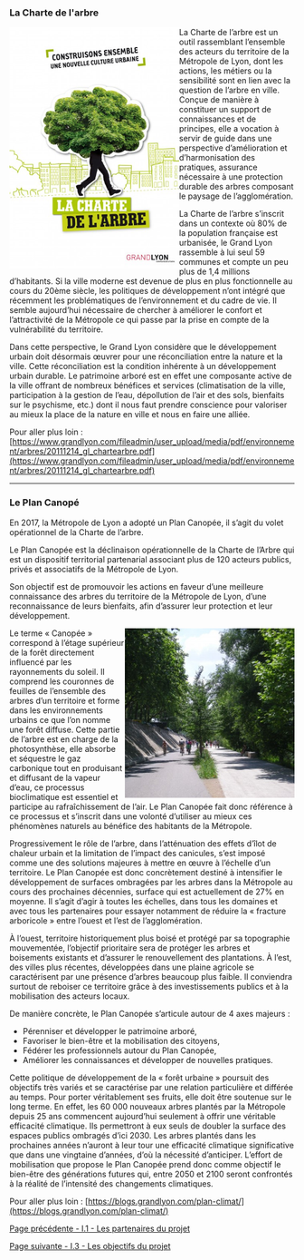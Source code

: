 ### La Charte de l'arbre

<img align="left" src="https://github.com/VCityTeam/DatAgora_Geonum_20/blob/main/Image/chartedelarbre.jpg" width="300">

La Charte de l’arbre est un outil rassemblant l’ensemble des acteurs du territoire de la Métropole de Lyon, dont les actions, les métiers ou la sensibilité sont en lien avec la question de l’arbre en ville. Conçue de manière à constituer un support de connaissances et de principes, elle a vocation à servir de guide dans une perspective d’amélioration et d’harmonisation des pratiques, assurance nécessaire à une protection durable des arbres composant le paysage de l’agglomération.

La Charte de l’arbre s’inscrit dans un contexte où 80% de la population française est urbanisée, le Grand Lyon rassemble à lui seul 59 communes et compte un peu plus de 1,4 millions d’habitants. Si la ville moderne est devenue de plus en plus fonctionnelle au cours du 20ème siècle, les politiques de développement n’ont intégré que récemment les problématiques de l’environnement et du cadre de vie. Il semble aujourd’hui nécessaire de chercher à améliorer le confort et l’attractivité de la Métropole ce qui passe par la prise en compte de la vulnérabilité du territoire.

Dans cette perspective, le Grand Lyon considère que le développement urbain doit désormais œuvrer pour une réconciliation entre la nature et la ville. Cette réconciliation est la condition inhérente à un développement urbain durable. Le patrimoine arboré est en effet une composante active de la ville offrant de nombreux bénéfices et services (climatisation de la ville, participation à la gestion de l’eau, dépollution de l’air et des sols, bienfaits sur le psychisme, etc.) dont il nous faut prendre conscience pour valoriser au mieux la place de la nature en ville et nous en faire une alliée.

Pour aller plus loin : [https://www.grandlyon.com/fileadmin/user_upload/media/pdf/environnement/arbres/20111214_gl_chartearbre.pdf](https://www.grandlyon.com/fileadmin/user_upload/media/pdf/environnement/arbres/20111214_gl_chartearbre.pdf)


***






### Le Plan Canopé


En 2017, la Métropole de Lyon a adopté un Plan Canopée, il s’agit du volet opérationnel de la Charte de l’arbre.

Le Plan Canopée est la déclinaison opérationnelle de la Charte de l’Arbre qui est un dispositif territorial partenarial associant plus de 120 acteurs publics, privés et associatifs de la Métropole de Lyon.

Son objectif est de promouvoir les actions en faveur d’une meilleure connaissance des arbres du territoire de la Métropole de Lyon, d’une reconnaissance de leurs bienfaits, afin d’assurer leur protection et leur développement.

<img align="right" src="https://github.com/VCityTeam/DatAgora_Geonum_20/blob/main/Image/arbresville.jpg" width="300">

Le terme « Canopée » correspond à l’étage supérieur de la forêt directement influencé par les rayonnements du soleil. Il comprend les couronnes de feuilles de l’ensemble des arbres d’un territoire et forme dans les environnements urbains ce que l’on nomme une forêt diffuse. Cette partie de l’arbre est en charge de la photosynthèse, elle absorbe et séquestre le gaz carbonique tout en produisant et diffusant de la vapeur d’eau, ce processus bioclimatique est essentiel et participe au rafraîchissement de l’air. Le Plan Canopée fait donc référence à ce processus et s’inscrit dans une volonté d’utiliser au mieux ces phénomènes naturels au bénéfice des habitants de la Métropole.


Progressivement le rôle de l’arbre, dans l’atténuation des effets d’îlot de chaleur urbain et la limitation de l’impact des canicules, s’est imposé comme une des solutions majeures à mettre en œuvre à l’échelle d’un territoire. Le Plan Canopée est donc concrètement destiné à intensifier le développement de surfaces ombragées par les arbres dans la Métropole au cours des prochaines décennies, surface qui est actuellement de 27% en moyenne. Il s’agit d’agir à toutes les échelles, dans tous les domaines et avec tous les partenaires pour essayer notamment de réduire la « fracture arboricole » entre l’ouest et l’est de l’agglomération.

À l’ouest, territoire historiquement plus boisé et protégé par sa topographie mouvementée, l’objectif prioritaire sera de protéger les arbres et boisements existants et d’assurer le renouvellement des plantations.
À l’est, des villes plus récentes, développées dans une plaine agricole se caractérisent par une présence d’arbres beaucoup plus faible. Il conviendra surtout de reboiser ce territoire grâce à des investissements publics et à la mobilisation des acteurs locaux.

De manière concrète, le Plan Canopée s’articule autour de 4 axes majeurs :

* Pérenniser et développer le patrimoine arboré,
* Favoriser le bien-être et la mobilisation des citoyens,
* Fédérer les professionnels autour du Plan Canopée,
* Améliorer les connaissances et développer de nouvelles pratiques.
 

Cette politique de développement de la « forêt urbaine » poursuit des objectifs très variés et se caractérise par une relation particulière et différée au temps. Pour porter véritablement ses fruits, elle doit être soutenue sur le long terme. En effet, les 60 000 nouveaux arbres plantés par la Métropole depuis 25 ans commencent aujourd’hui seulement à offrir une véritable efficacité climatique. Ils permettront à eux seuls de doubler la surface des espaces publics ombragés d’ici 2030. Les arbres plantés dans les prochaines années n’auront à leur tour une efficacité climatique significative que dans une vingtaine d’années, d’où la nécessité d’anticiper. L’effort de mobilisation que propose le Plan Canopée prend donc comme objectif le bien-être des générations futures qui, entre 2050 et 2100 seront confrontés à la réalité de l’intensité des changements climatiques.

Pour aller plus loin : [https://blogs.grandlyon.com/plan-climat/](https://blogs.grandlyon.com/plan-climat/)



[Page précédente - I.1 - Les partenaires du projet](Geonum_20_Partenaires_projet)

[Page suivante - I.3 - Les objectifs du projet](Geonum_20_Objectifs_projet)